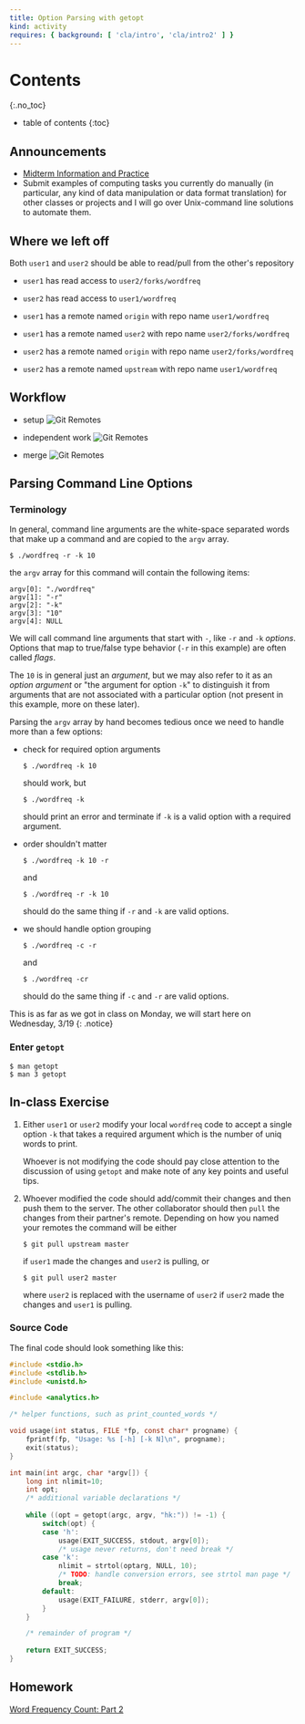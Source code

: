 ```yaml
---
title: Option Parsing with getopt
kind: activity
requires: { background: [ 'cla/intro', 'cla/intro2' ] }
---
```


# Contents
{:.no_toc}

* table of contents
{:toc}

## Announcements

- [Midterm Information and Practice](/activities/midterm_practice/)
- Submit examples of computing tasks you currently do manually (in
  particular, any kind of data manipulation or data format
  translation) for other classes or projects and I will go over
  Unix-command line solutions to automate them.

## Where we left off

Both `user1` and `user2` should be able to read/pull from the other's repository

- `user1` has read access to `user2/forks/wordfreq`
- `user2` has read access to `user1/wordfreq`

- `user1` has a remote named `origin` with repo name `user1/wordfreq`
- `user1` has a remote named `user2` with repo name `user2/forks/wordfreq`

- `user2` has a remote named `origin` with repo name `user2/forks/wordfreq`
- `user2` has a remote named `upstream` with repo name `user1/wordfreq`

## Workflow

- setup
  ![Git Remotes](/assets/images/git_remotes.svg "remote associations")

- independent work
  ![Git Remotes](/assets/images/git_collab_workflow_independent.svg "independent work")

- merge
  ![Git Remotes](/assets/images/git_collab_workflow_merge.svg "merge work")

## Parsing Command Line Options

### Terminology

In general, command line arguments are the white-space separated words
that make up a command and are copied to the `argv` array.

    $ ./wordfreq -r -k 10

the `argv` array for this command will contain the following items:
    
    argv[0]: "./wordfreq"
    argv[1]: "-r"
    argv[2]: "-k"
    argv[3]: "10"
    argv[4]: NULL
    
We will call command line arguments that start with `-`, like `-r` and `-k` *options*.
Options that map to true/false type behavior (`-r` in this example) are often called *flags*.

The `10` is in general just an *argument*, but we may also refer to it
as an *option argument* or "the argument for option `-k`" to
distinguish it from arguments that are not associated with a
particular option (not present in this example, more on these later).

Parsing the `argv` array by hand becomes tedious once we need to handle more than a few options:

- check for required option arguments

      $ ./wordfreq -k 10

  should work, but

      $ ./wordfreq -k

  should print an error and terminate if `-k` is a valid option with a required argument.
      
- order shouldn't matter

      $ ./wordfreq -k 10 -r

  and

      $ ./wordfreq -r -k 10

  should do the same thing if `-r` and `-k` are valid options.

- we should handle option grouping


      $ ./wordfreq -c -r

  and

      $ ./wordfreq -cr

  should do the same thing if `-c` and `-r` are valid options.

This is as far as we got in class on Monday, we will start here on Wednesday, 3/19
{: .notice}

### Enter `getopt`

    $ man getopt
    $ man 3 getopt

## In-class Exercise

1. Either `user1` or `user2` modify your local `wordfreq` code to
accept a single option `-k` that takes a required argument which is
the number of uniq words to print.

   Whoever is not modifying the code should pay close attention to the
discussion of using `getopt` and make note of any key points and
useful tips.

2. Whoever modified the code should add/commit their changes and then
   push them to the server.  The other collaborator should then `pull`
   the changes from their partner's remote.  Depending on how you
   named your remotes the command will be either

       $ git pull upstream master

   if `user1` made the changes and `user2` is pulling, or

       $ git pull user2 master

   where `user2` is replaced with the username of `user2` if `user2`
   made the changes and `user1` is pulling.

### Source Code

The final code should look something like this:

~~~~ c
#include <stdio.h>
#include <stdlib.h>
#include <unistd.h>

#include <analytics.h>

/* helper functions, such as print_counted_words */

void usage(int status, FILE *fp, const char* progname) {
    fprintf(fp, "Usage: %s [-h] [-k N]\n", progname);
    exit(status);
}

int main(int argc, char *argv[]) {
    long int nlimit=10;
    int opt;
    /* additional variable declarations */
    
    while ((opt = getopt(argc, argv, "hk:")) != -1) {
        switch(opt) {
        case 'h':
            usage(EXIT_SUCCESS, stdout, argv[0]);
            /* usage never returns, don't need break */
        case 'k':
            nlimit = strtol(optarg, NULL, 10);
            /* TODO: handle conversion errors, see strtol man page */
            break;
        default:
            usage(EXIT_FAILURE, stderr, argv[0]);
        }
    }

    /* remainder of program */
    
    return EXIT_SUCCESS;
}
~~~~

## Homework

[Word Frequency Count: Part 2](/activities/word_count_part2)
